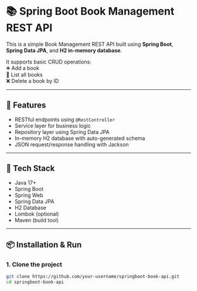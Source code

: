 # 📚 Spring Boot Book Management REST API

This is a simple Book Management REST API built using **Spring Boot**, **Spring Data JPA**, and **H2 in-memory database**.

It supports basic CRUD operations:  
➕ Add a book  
📖 List all books  
❌ Delete a book by ID  

---

## 🚀 Features

- RESTful endpoints using `@RestController`
- Service layer for business logic
- Repository layer using Spring Data JPA
- In-memory H2 database with auto-generated schema
- JSON request/response handling with Jackson

---

## 🧱 Tech Stack

- Java 17+
- Spring Boot
- Spring Web
- Spring Data JPA
- H2 Database
- Lombok (optional)
- Maven (build tool)

---

## 📦 Installation & Run

### 1. Clone the project
```bash
git clone https://github.com/your-username/springboot-book-api.git
cd springboot-book-api
